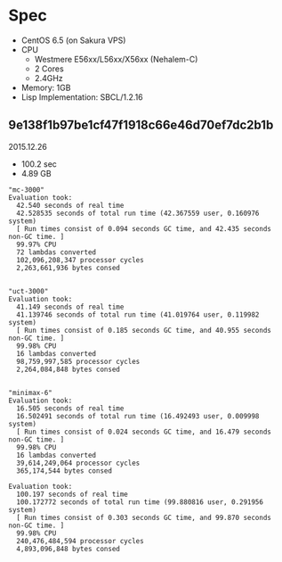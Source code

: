 # Spec

- CentOS 6.5 (on Sakura VPS)
- CPU
  - Westmere E56xx/L56xx/X56xx (Nehalem-C)
  - 2 Cores
  - 2.4GHz
- Memory: 1GB
- Lisp Implementation: SBCL/1.2.16

## 9e138f1b97be1cf47f1918c66e46d70ef7dc2b1b

2015.12.26

- 100.2 sec
- 4.89 GB

```
"mc-3000" 
Evaluation took:
  42.540 seconds of real time
  42.528535 seconds of total run time (42.367559 user, 0.160976 system)
  [ Run times consist of 0.094 seconds GC time, and 42.435 seconds non-GC time. ]
  99.97% CPU
  72 lambdas converted
  102,096,208,347 processor cycles
  2,263,661,936 bytes consed
  

"uct-3000" 
Evaluation took:
  41.149 seconds of real time
  41.139746 seconds of total run time (41.019764 user, 0.119982 system)
  [ Run times consist of 0.185 seconds GC time, and 40.955 seconds non-GC time. ]
  99.98% CPU
  16 lambdas converted
  98,759,997,585 processor cycles
  2,264,084,848 bytes consed
  

"minimax-6" 
Evaluation took:
  16.505 seconds of real time
  16.502491 seconds of total run time (16.492493 user, 0.009998 system)
  [ Run times consist of 0.024 seconds GC time, and 16.479 seconds non-GC time. ]
  99.98% CPU
  16 lambdas converted
  39,614,249,064 processor cycles
  365,174,544 bytes consed
  
Evaluation took:
  100.197 seconds of real time
  100.172772 seconds of total run time (99.880816 user, 0.291956 system)
  [ Run times consist of 0.303 seconds GC time, and 99.870 seconds non-GC time. ]
  99.98% CPU
  240,476,484,594 processor cycles
  4,893,096,848 bytes consed
```
